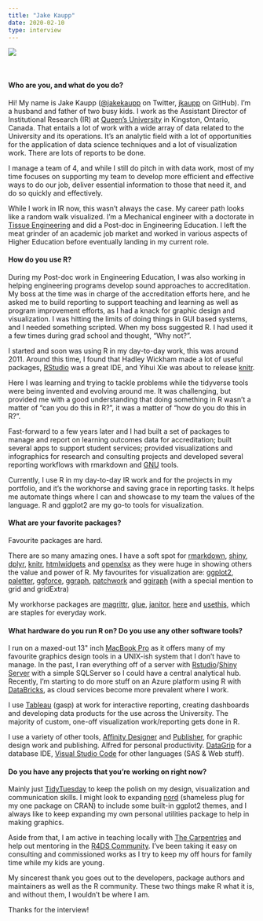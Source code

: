 ```yaml
---
title: "Jake Kaupp"
date: 2020-02-10
type: interview
---
```


![](/images/2020-02-10-Jake-Kaupp/photo1.jpg)  
<!--more-->
&nbsp;  

#### Who are you, and what do you do?

Hi! My name is Jake Kaupp ([@jakekaupp](https://twitter.com/jakekaupp) on Twitter, [jkaupp](https://github.com/jkaupp) on GitHub). I’m a husband and father of two busy kids. I work as the Assistant Director of Institutional Research (IR) at [Queen’s University](https://www.queensu.ca/) in Kingston, Ontario, Canada. That entails a lot of work with a wide array of data related to the University and its operations. It’s an analytic field with a lot of opportunities for the application of data science techniques and a lot of visualization work. There are lots of reports to be done.

I manage a team of 4, and while I still do pitch in with data work, most of my time focuses on supporting my team to develop more efficient and effective ways to do our job, deliver essential information to those that need it, and do so quickly and effectively.

While I work in IR now, this wasn’t always the case. My career path looks like a random walk visualized. I’m a Mechanical engineer with a doctorate in [Tissue Engineering](https://en.wikipedia.org/wiki/Tissue_Engineering) and did a Post-doc in Engineering Education. I left the meat grinder of an academic job market and worked in various aspects of Higher Education before eventually landing in my current role.

#### How do you use R?

During my Post-doc work in Engineering Education, I was also working in helping engineering programs develop sound approaches to accreditation. My boss at the time was in charge of the accreditation efforts here, and he asked me to build reporting to support teaching and learning as well as program improvement efforts, as I had a knack for graphic design and visualization. I was hitting the limits of doing things in GUI based systems, and I needed something scripted. When my boss suggested R. I had used it a few times during grad school and thought, “Why not?”.

I started and soon was using R in my day-to-day work, this was around 2011. Around this time, I found that Hadley Wickham made a lot of useful packages, [RStudio](https://www.rstudio.com) was a great IDE, and Yihui Xie was about to release [knitr](https://yihui.name/knitr).

Here I was learning and trying to tackle problems while the tidyverse tools were being invented and evolving around me. It was challenging, but provided me with a good understanding that doing something in R wasn’t a matter of “can you do this in R?”, it was a matter of “how do you do this in R?”.

Fast-forward to a few years later and I had built a set of packages to manage and report on learning outcomes data for accreditation; built several apps to support student services; provided visualizations and infographics for research and consulting projects and developed several reporting workflows with rmarkdown and [GNU](https://www.gnu.org/home.en.html) tools.

Currently, I use R in my day-to-day IR work and for the projects in my portfolio, and it’s the workhorse and saving grace in reporting tasks. It helps me automate things where I can and showcase to my team the values of the language. R and ggplot2 are my go-to tools for visualization.

#### What are your favorite packages?

Favourite packages are hard.  

There are so many amazing ones. I have a soft spot for [rmarkdown](https://rmarkdown.rstudio.com), [shiny](https://shiny.rstudio.com), [dplyr](https://dplyr.tidyverse.org), [knitr](https://yihui.org/knitr/), [htmlwidgets](https://www.htmlwidgets.org) and [openxlsx](https://ycphs.github.io/openxlsx/index.html) as they were huge in showing others the value and power of R. My favourites for visualization are: [ggplot2](https://ggplot2.tidyverse.org), [paletter](https://github.com/AndreaCirilloAC/paletter), [ggforce](https://ggforce.data-imaginist.com), [ggraph](https://ggraph.data-imaginist.com), [patchwork](https://patchwork.data-imaginist.com) and [ggiraph](https://davidgohel.github.io/ggiraph/) (with a special mention to grid and gridExtra)

My workhorse packages are [magrittr](https://magrittr.tidyverse.org), [glue](https://glue.tidyverse.org), [janitor](http://sfirke.github.io/janitor/), [here](!g) and [usethis](!g), which are staples for everyday work.

#### What hardware do you run R on? Do you use any other software tools?

I run on a maxed-out 13" inch [MacBook Pro](https://en.wikipedia.org/wiki/MacBook_Pro) as it offers many of my favourite graphics design tools in a UNIX-ish system that I don’t have to manage. In the past, I ran everything off of a server with [Rstudio](https://rstudio.com/products/rstudio/#rstudio-server)/[Shiny Server](https://rstudio.com/products/shiny/shiny-server/) with a simple SQLServer so I could have a central analytical hub. Recently, I’m starting to do more stuff on an Azure platform using R with [DataBricks](https://databricks.com), as cloud services become more prevalent where I work.

I use [Tableau](https://www.tableau.com/) (gasp) at work for interactive reporting, creating dashboards and developing data products for the use across the University. The majority of custom, one-off visualization work/reporting gets done in R.

I use a variety of other tools, [Affinity Designer](https://affinity.serif.com/en-gb/designer/) and [Publisher](https://affinity.serif.com/en-gb/publisher/), for graphic design work and publishing. Alfred for personal productivity. [DataGrip](https://www.jetbrains.com/datagrip/) for a database IDE, [Visual Studio Code](https://code.visualstudio.com) for other languages (SAS & Web stuff).

#### Do you have any projects that you’re working on right now?

Mainly just [TidyTuesday]() to keep the polish on my design, visualization and communication skills. I might look to expanding [nord](https://cran.r-project.org/web/packages/nord/nord.pdf) (shameless plug for my one package on CRAN) to include some built-in ggplot2 themes, and I always like to keep expanding my own personal utilities package to help in making graphics.

Aside from that, I am active in teaching locally with [The Carpentries](https://carpentries.org) and help out mentoring in the [R4DS Community](https://www.rfordatasci.com). I’ve been taking it easy on consulting and commissioned works as I try to keep my off hours for family time while my kids are young.

My sincerest thank you goes out to the developers, package authors and maintainers as well as the R community. These two things make R what it is, and without them, I wouldn’t be where I am.

Thanks for the interview!


